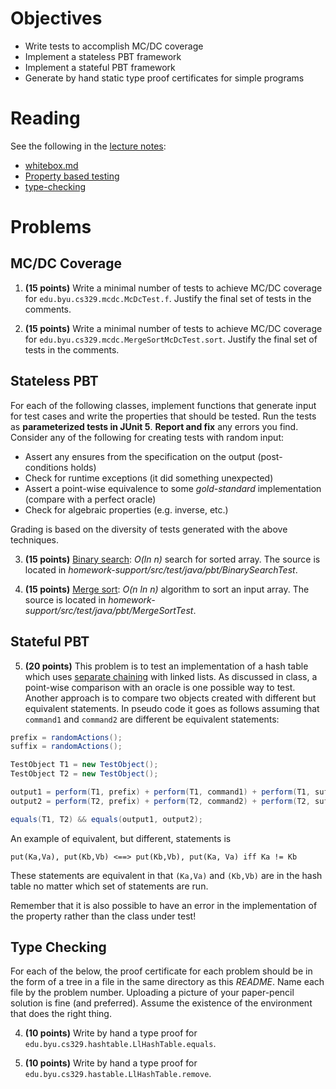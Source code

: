 # Objectives

  * Write tests to accomplish MC/DC coverage
  * Implement a stateless PBT framework
  * Implement a stateful PBT framework
  * Generate by hand static type proof certificates for simple programs

# Reading

See the following in the [lecture notes](https://bitbucket.org/byucs329/byu-cs-329-lecture-notes/src/master/):

  * [whitebox.md](https://bitbucket.org/byucs329/byu-cs-329-lecture-notes/src/master/whitebox/white-box.md)
  * [Property based testing](https://bitbucket.org/byucs329/byu-cs-329-lecture-notes/src/master/property-based-testing/)
  * [type-checking](https://bitbucket.org/byucs329/byu-cs-329-lecture-notes/src/master/type-checking.md)

# Problems

## MC/DC Coverage

1) **(15 points)** Write a minimal number of tests to achieve MC/DC coverage for `edu.byu.cs329.mcdc.McDcTest.f`. Justify the final set of tests in the comments.

2) **(15 points)** Write a minimal number of tests to achieve MC/DC coverage for `edu.byu.cs329.mcdc.MergeSortMcDcTest.sort`. Justify the final set of tests in the comments.

## Stateless PBT

For each of the following classes, implement functions that generate input for test cases and write the properties that should be tested. Run the tests as **parameterized tests in JUnit 5**. **Report and fix** any errors you find. Consider any of the following for creating tests with random input:

  * Assert any ensures from the specification on the output (post-conditions holds)
  * Check for runtime exceptions (it did something unexpected)
  * Assert a point-wise equivalence to some *gold-standard* implementation (compare with a perfect oracle)
  * Check for algebraic properties (e.g. inverse, etc.)
   
Grading is based on the diversity of tests generated with the above techniques.

3) **(15 points)** [Binary search](https://en.wikipedia.org/wiki/Binary_search_algorithm): *O(ln n)* search for sorted array. The source is located in *homework-support/src/test/java/pbt/BinarySearchTest*. 

4) **(15 points)** [Merge sort](https://en.wikipedia.org/wiki/Merge_sort): *O(n ln n)* algorithm to sort an input array. The source is located in *homework-support/src/test/java/pbt/MergeSortTest*.

## Stateful PBT

5) **(20 points)** This problem is to test an implementation of a hash table which uses [separate chaining](https://en.wikipedia.org/wiki/Hash_table) with linked lists. As discussed in class, a point-wise comparison with an oracle is one possible way to test. Another approach is to compare two objects created with different but equivalent statements. In pseudo code it goes as follows assuming that `command1` and `command2` are different be equivalent statements:

```java
prefix = randomActions();
suffix = randomActions();

TestObject T1 = new TestObject();
TestObject T2 = new TestObject();

output1 = perform(T1, prefix) + perform(T1, command1) + perform(T1, suffix);
output2 = perform(T2, prefix) + perform(T2, command2) + perform(T2, suffix);

equals(T1, T2) && equals(output1, output2);
```

An example of equivalent, but different, statements is

```
put(Ka,Va), put(Kb,Vb) <==> put(Kb,Vb), put(Ka, Va) iff Ka != Kb
```

These statements are equivalent in that `(Ka,Va)` and `(Kb,Vb)` are in the hash table no matter which set of statements are run.

Remember that it is also possible to have an error in the implementation of the property rather than the class under test! 

## Type Checking

For each of the below, the proof certificate for each problem should be in the form of a tree in a file in the same directory as this *README*. Name each file by the problem number. Uploading a picture of your paper-pencil solution is fine (and preferred). Assume the existence of the environment that does the right thing. 

4) **(10 points)** Write by hand a type proof for `edu.byu.cs329.hashtable.LlHashTable.equals`.  

5) **(10 points)** Write by hand a type proof for `edu.byu.cs329.hastable.LlHashTable.remove`. 
